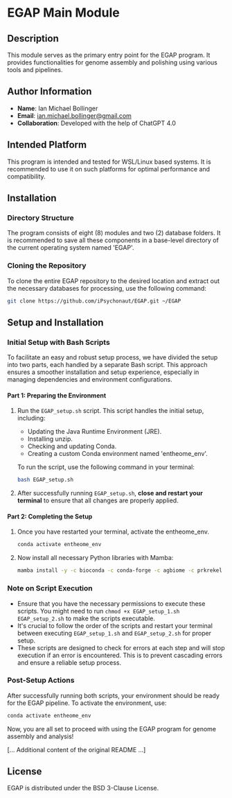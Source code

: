 
# EGAP Main Module

## Description
This module serves as the primary entry point for the EGAP program. It provides functionalities for genome assembly and polishing using various tools and pipelines.

## Author Information
- **Name**: Ian Michael Bollinger
- **Email**: ian.michael.bollinger@gmail.com
- **Collaboration**: Developed with the help of ChatGPT 4.0

## Intended Platform
This program is intended and tested for WSL/Linux based systems. It is recommended to use it on such platforms for optimal performance and compatibility.

## Installation

### Directory Structure
The program consists of eight (8) modules and two (2) database folders. It is recommended to save all these components in a base-level directory of the current operating system named 'EGAP'.

### Cloning the Repository
To clone the entire EGAP repository to the desired location and extract out the necessary databases for processing, use the following command:
```bash
git clone https://github.com/iPsychonaut/EGAP.git ~/EGAP
```

## Setup and Installation

### Initial Setup with Bash Scripts

To facilitate an easy and robust setup process, we have divided the setup into two parts, each handled by a separate Bash script. This approach ensures a smoother installation and setup experience, especially in managing dependencies and environment configurations.

#### Part 1: Preparing the Environment

1. Run the `EGAP_setup.sh` script. This script handles the initial setup, including:
   - Updating the Java Runtime Environment (JRE).
   - Installing unzip.
   - Checking and updating Conda.
   - Creating a custom Conda environment named 'entheome_env'.

   To run the script, use the following command in your terminal:
   ```bash
   bash EGAP_setup.sh
   ```

2. After successfully running `EGAP_setup.sh`, **close and restart your terminal** to ensure that all changes are properly applied.

#### Part 2: Completing the Setup

1. Once you have restarted your terminal, activate the entheome_env.
   ```bash
   conda activate entheome_env
   ```

2. Now install all necessary Python libraries with Mamba:
   ```bash
   mamba install -y -c bioconda -c conda-forge -c agbiome -c prkrekel pandas==2.0.3 busco==5.5.0 nanoq==0.10.0 biopython==1.81 tqdm==4.38.0 beautifulsoup4==4.12.2 quast==5.2.0 nanostat==1.6.0 flye==2.9.2 bbtools==37.62 metaeuk==6.a5d39d9 blast==2.14.1 bwa==0.7.17 minimap2==2.26 pysam==0.21.0 samtools==1.17 arcs==1.2.5 tigmint==1.2.10 abyss==2.3.7 racon==1.5.0 spades==3.15.3 gdown==4.7.1 psutil==5.9.5 abyss==2.3.7 requests==2.31.0 minimap2==2.26 spoa==4.1.3 racon==1.5.0 termcolor==2.3.0 fastqc==0.12.1 masurca==4.1.0 openjdk=8
   ```

### Note on Script Execution

- Ensure that you have the necessary permissions to execute these scripts. You might need to run `chmod +x EGAP_setup_1.sh EGAP_setup_2.sh` to make the scripts executable.
- It's crucial to follow the order of the scripts and restart your terminal between executing `EGAP_setup_1.sh` and `EGAP_setup_2.sh` for proper setup.
- These scripts are designed to check for errors at each step and will stop execution if an error is encountered. This is to prevent cascading errors and ensure a reliable setup process.

### Post-Setup Actions

After successfully running both scripts, your environment should be ready for the EGAP pipeline. To activate the environment, use:
```bash
conda activate entheome_env
```

Now, you are all set to proceed with using the EGAP program for genome assembly and analysis!

[... Additional content of the original README ...]

## License
EGAP is distributed under the BSD 3-Clause License.
